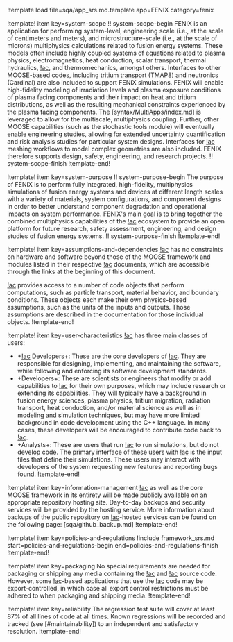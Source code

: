 !template load file=sqa/app_srs.md.template app=FENIX category=fenix

!template! item key=system-scope
!! system-scope-begin
FENIX is an application for performing system-level, engineering scale (i.e., at the scale of
centimeters and meters), and microstructure-scale (i.e., at the scale of microns) multiphysics
calculations related to fusion energy systems. These models often include highly coupled systems of
equations related to plasma physics, electromagnetics, heat conduction, scalar transport, thermal
hydraulics, [!ac](CFD), and thermomechanics, amongst others. Interfaces to other MOOSE-based codes,
including tritium transport (TMAP8) and neutronics (Cardinal) are also included to support FENIX
simulations. FENIX will enable high-fidelity modeling of irradiation levels and plasma exposure
conditions of plasma facing components and their impact on heat and tritium distributions, as well
as the resulting mechanical constraints experienced by the plasma facing components. The [syntax/MultiApps/index.md]
is leveraged to allow for the multiscale, multiphysics coupling. Further, other MOOSE capabilities
(such as the stochastic tools module) will eventually enable engineering studies, allowing for extended
uncertainty quantification and risk analysis studies for particular system designs. Interfaces for
[!ac](CAD) meshing workflows to model complex geometries are also included. FENIX therefore supports
design, safety, engineering, and research projects.
!! system-scope-finish
!template-end!

!template! item key=system-purpose
!! system-purpose-begin
The purpose of FENIX is to perform fully integrated, high-fidelity, multiphysics simulations of fusion
energy systems and devices at different length scales with a variety of materials, system configurations,
and component designs in order to better understand component degradation and operational impacts on
system performance. FENIX's main goal is to bring together the combined multiphysics capabilities of
the [!ac](MOOSE) ecosystem to provide an open platform for future research, safety assessment,
engineering, and design studies of fusion energy systems.
!! system-purpose-finish
!template-end!

!template! item key=assumptions-and-dependencies
[!ac]({{app}}) has no constraints on hardware and software beyond those of the MOOSE framework and
modules listed in their respective [!ac](SRS) documents, which are accessible through the links at
the beginning of this document.

[!ac]({{app}}) provides access to a number of code objects that perform computations, such as particle
transport, material behavior, and boundary conditions. These objects each make their own physics-based
assumptions, such as the units of the inputs and outputs. Those assumptions are described in the
documentation for those individual objects.
!template-end!

!template! item key=user-characteristics
[!ac]({{app}}) has three main classes of users:

- +[!ac]({{app}}) Developers+: These are the core developers of [!ac]({{app}}). They are responsible
  for designing, implementing, and maintaining the software, while following and enforcing its software
  development standards.
- +Developers+: These are scientists or engineers that modify or add capabilities to [!ac]({{app}})
  for their own purposes, which may include research or extending its capabilities. They will typically
  have a background in fusion energy sciences, plasma physics, tritium migration, radiation transport,
  heat conduction, and/or material science as well as in modeling and simulation techniques, but may have
  more limited background in code development using the C++ language. In many cases, these developers
  will be encouraged to contribute code back to [!ac]({{app}}).
- +Analysts+: These are users that run [!ac]({{app}}) to run simulations, but do not develop code.
  The primary interface of these users with [!ac]({{app}}) is the input files that define their
  simulations. These users may interact with developers of the system requesting new features and
  reporting bugs found.
!template-end!

!template! item key=information-management
[!ac]({{app}}) as well as the core MOOSE framework in its entirety will be made publicly available
on an appropriate repository hosting site. Day-to-day backups and security services will be provided
by the hosting service. More information about backups of the public repository on [!ac](INL)-hosted
services can be found on the following page: [sqa/github_backup.md]
!template-end!

!template! item key=policies-and-regulations
!include framework_srs.md start=policies-and-regulations-begin end=policies-and-regulations-finish
!template-end!

!template! item key=packaging
No special requirements are needed for packaging or shipping any media containing the [!ac](MOOSE)
and [!ac]({{app}}) source code. However, some [!ac](MOOSE)-based applications that use the [!ac]({{app}})
code may be export-controlled, in which case all export control restrictions must be adhered to when
packaging and shipping media.
!template-end!

!template! item key=reliability
The regression test suite will cover at least 87% of all lines of code at all times. Known
regressions will be recorded and tracked (see [#maintainability]) to an independent and
satisfactory resolution.
!template-end!
